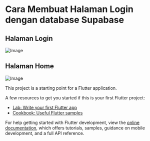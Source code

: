 # Cara Membuat Halaman Login dengan database Supabase
## Halaman Login
 
![Image](https://github.com/user-attachments/assets/228e5d01-e69a-48fd-8b2e-05b6f5de1d4f)

## Halaman Home
![Image](https://github.com/user-attachments/assets/762905d7-e6a9-4d32-9071-bc08f281aad1)


This project is a starting point for a Flutter application.

A few resources to get you started if this is your first Flutter project:

- [Lab: Write your first Flutter app](https://docs.flutter.dev/get-started/codelab)
- [Cookbook: Useful Flutter samples](https://docs.flutter.dev/cookbook)

For help getting started with Flutter development, view the
[online documentation](https://docs.flutter.dev/), which offers tutorials,
samples, guidance on mobile development, and a full API reference.
